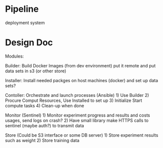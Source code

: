# Pipeline
deployment system

# Design Doc

Modules:

Builder: Build Docker Images (from dev environment) put it remote and put data sets in s3 (or other store)

Installer: Install needed packges on host machines (docker) and set up data sets?

Contoller: Orchestrate and launch processes (Ansible)
    1) Use Builder 
    2) Procure Comput Resources, Use Installed to set up
    3) Initialize Start compute tasks
    4) Clean-up when done

Monitor (Sentinel)
    1) Monitor experiment progress and results and costs usages, send logs on crash?
    2) Have small library make HTTPS calls to sentinel (maybe auth?) to transmit data 

Store (Could be S3 interface or some DB server)
    1) Store experiment results such as weight
    2) Store training data

